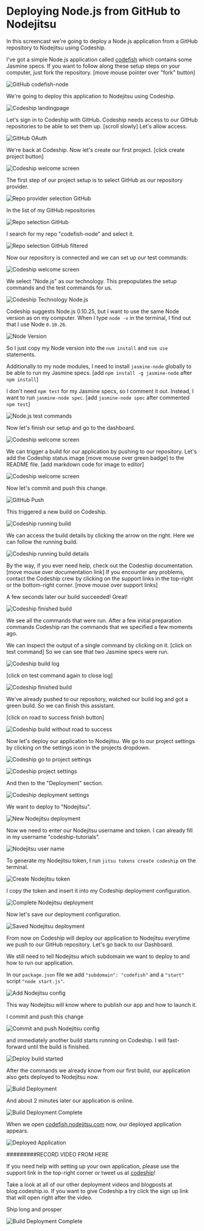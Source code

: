












Deploying Node.js from GitHub to Nodejitsu
======================

In this screencast we're going to deploy a Node.js application from a GitHub repository to Nodejitsu using Codeship.





I've got a simple Node.js application called [codefish][codefish-repo] which contains some Jasmine specs. If you want to follow along these setup steps on your computer, just fork the repository. [move mouse pointer over "fork" button]

![GitHub codefish-node][screenshot-repository]





We're going to deploy this application to Nodejitsu using Codeship.

![Codeship landingpage][screenshot-codefish-landingpage]

Let's sign in to Codeship with GitHub. Codeship needs access to our GitHub repositories to be able to set them up. [scroll slowly] Let's allow access.

![GitHub OAuth][screenshot-oauth]

We're back at Codeship. Now let's create our first project. [click create project button]

![Codeship welcome screen][screenshot-codeship-welcome]





The first step of our project setup is to select GitHub as our repository provider.

![Repo provider selection GitHub][screenshot-repo-provider-selection]

In the list of my GitHub repositories

![Repo selection GitHub][screenshot-repo-selection]

I search for my repo "codefish-node" and select it.

![Repo selection GitHub filtered][screenshot-repo-selection-filtered]

Now our repository is connected and we can set up our test commands:

![Codeship welcome screen][screenshot-codeship-technology]

We select "Node.js" as our technology. This prepopulates the setup commands and the test commands for us.

![Codeship Technology Node.js][screenshot-codeship-technology-selected]





Codeship suggests Node.js 0.10.25, but I want to use the same Node version as on my computer. When I type `node -v` in the terminal, I find out that I use Node `0.10.26`.

![Node Version][screenshot-technology-version]

So I just copy my Node version into the `nvm install` and `nvm use` statements.

Additionally to my node modules, I need to install `jasmine-node` globally to be able to run my Jasmine specs. [add `npm install -g jasmine-node` after `npm install`]

I don't need `npm test` for my Jasmine specs, so I comment it out. Instead, I want to run `jasmine-node spec`. [add `jasmine-node spec` after commented `npm test`]

![Node.js test commands][screenshot-test-commands]





Now let's finish our setup and go to the dashboard.

![Codeship welcome screen][screenshot-codeship-dasboard]





We can trigger a build for our application by pushing to our repository. Let's add the Codeship status image [move mouse over green badge] to the README file.
[add markdown code for image to editor]

![Codeship welcome screen][screenshot-codeship-image]

Now let's commit and push this change.

![GitHub Push][screenshot-codeship-push]

This triggered a new build on Codeship.

![Codeship running build][screenshot-first-build-running]

We can access the build details by clicking the arrow on the right. Here we can follow the running build.

![Codeship running build details][screenshot-first-build-running-details]

By the way, if you ever need help, check out the Codeship documentation. [move mouse over documentation link] If you encounter any problems, contact the Codeship crew by clicking on the support links in the top-right or the bottom-right corner. [move mouse over support links]

A few seconds later our build succeeded! Great!

![Codeship finished build][screenshot-first-build-finished]

We see all the commands that were run. After a few initial preparation commands Codeship ran the commands that we specified a few moments ago.





We can inspect the output of a single command by clicking on it.
[click on test command]
So we can see that two Jasmine specs were run.

![Codeship build log][screenshot-build-log]

[click on test command again to close log]

![Codeship finished build][screenshot-first-build-finished]





We've already pushed to our repository, watched our build log and got a green build. So we can finish this assistant.

[click on road to success finish button]

![Codeship build without road to success][screenshot-build-without-road-to-success]





Now let's deploy our application to Nodejitsu. We go to our project settings by clicking on the settings icon in the projects dropdown.

![Codeship go to project settings][screenshot-go-to-project-settings]

![Codeship project settings][screenshot-project-settings]

And then to the "Deployment" section.

![Codeship deployment settings][screenshot-deployment-settings]

We want to deploy to "Nodejitsu".

![New Nodejitsu deployment][screenshot-new-deployment]





Now we need to enter our Nodejitsu username and token. I can already fill in my username "codeship-tutorials".

![Nodejitsu user name][screenshot-deployment-username]

To generate my Nodejitsu token, I run `jitsu tokens create codeship` on the terminal.

![Create Nodejitsu token][screenshot-create-deployment-token]

I copy the token and insert it into my Codeship deployment configuration.





![Complete Nodejitsu deployment][screenshot-complete-deployment]

Now let's save our deployment configuration.

![Saved Nodejitsu deployment][screenshot-saved-deployment]

From now on Codeship will deploy our application to Nodejitsu everytime we push to our GitHub repository.
Let's go back to our Dashboard.





We still need to tell Nodejitsu which subdomain we want to deploy to and how to run our application.

In our `package.json` file we add `"subdomain": "codefish"` and a `"start"` script `"node start.js"`.

![Add Nodejitsu config][screenshot-add-deployment-config]

This way Nodejitsu will know where to publish our app and how to launch it.

I commit and push this change

![Commit and push Nodejitsu config][screenshot-commit-and-push-deployment-config]





and immediately another build starts running on Codeship. I will fast-forward until the build is finished.

![Deploy build started][screenshot-deploy-build-started]

After the commands we already know from our first build, our application also gets deployed to Nodejitsu now.

![Build Deployment][screenshot-build-deployment]

And about 2 minutes later our application is online.

![Build Deployment Complete][screenshot-build-deployment-complete]





When we open [codefish.nodejitsu.com][codefish-live] now, our deployed application appears.

![Deployed Application][screenshot-deployed-application]

#########RECORD VIDEO FROM HERE

If you need help with setting up your own application, please use the support link in the top-right corner or tweet us at [codeship][codeship-twitter]!

Take a look at all of our other deployment videos and blogposts at blog.codeship.io.
If you want to give Codeship a try click the sign up link that will open right after the video.

Ship long and prosper

![Build Deployment Complete][screenshot-build-deployment-complete]



 [codeship]: https://www.codeship.io/
 [codeship-twitter]: http://www.twitter.com/codeship
 
 [codefish-repo]: https://github.com/codeship-tutorials/codefish-node
 
 
 [codefish-live]: http://codefish.nodejitsu.com
 
 [screenshot-repository]: https://github.com/codeship/screencast-storyboards/tree/node-github-nodejitsu/screenshots/github/codefish-node/repository.png
 [screenshot-codefish-landingpage]: https://github.com/codeship/screencast-storyboards/tree/node-github-nodejitsu/screenshots/codeship-landingpage.png
 [screenshot-oauth]: https://github.com/codeship/screencast-storyboards/tree/node-github-nodejitsu/screenshots/github/oauth.png
 [screenshot-codeship-welcome]: https://github.com/codeship/screencast-storyboards/tree/node-github-nodejitsu/screenshots/codeship-welcome.png
 [screenshot-repo-provider-selection]: https://github.com/codeship/screencast-storyboards/tree/node-github-nodejitsu/screenshots/github/repo-provider-selection.png
 [screenshot-repo-selection]: https://github.com/codeship/screencast-storyboards/tree/node-github-nodejitsu/screenshots/repo-selection.png
 [screenshot-repo-selection-filtered]: https://github.com/codeship/screencast-storyboards/tree/node-github-nodejitsu/screenshots/node/codefish-node-selection-filtered.png
 [screenshot-codeship-technology]: https://github.com/codeship/screencast-storyboards/tree/node-github-nodejitsu/screenshots/codeship-technology.png
 [screenshot-codeship-technology-selected]: https://github.com/codeship/screencast-storyboards/tree/node-github-nodejitsu/screenshots/node/codeship-technology.png
 [screenshot-technology-version]: https://github.com/codeship/screencast-storyboards/tree/node-github-nodejitsu/screenshots/node/technology-version.png
 [screenshot-test-commands]: https://github.com/codeship/screencast-storyboards/tree/node-github-nodejitsu/screenshots/node/test-commands.png
 [screenshot-codeship-dasboard]: https://github.com/codeship/screencast-storyboards/tree/node-github-nodejitsu/screenshots/github/codefish-node/codeship-dashboard.png
 [screenshot-codeship-image]: https://github.com/codeship/screencast-storyboards/tree/node-github-nodejitsu/screenshots/node/codeship-image.png
 [screenshot-codeship-push]: https://github.com/codeship/screencast-storyboards/tree/node-github-nodejitsu/screenshots/github/codefish-node/push.png
 [screenshot-first-build-running]: https://github.com/codeship/screencast-storyboards/tree/node-github-nodejitsu/screenshots/node/first-build-running.png
 [screenshot-first-build-running-details]: https://github.com/codeship/screencast-storyboards/tree/node-github-nodejitsu/screenshots/github/codefish-node/first-build-running-details.png
 [screenshot-first-build-finished]: https://github.com/codeship/screencast-storyboards/tree/node-github-nodejitsu/screenshots/github/codefish-node/first-build-finished.png
 [screenshot-build-log]: https://github.com/codeship/screencast-storyboards/tree/node-github-nodejitsu/screenshots/github/codefish-node/build-log.png
 [screenshot-build-without-road-to-success]: https://github.com/codeship/screencast-storyboards/tree/node-github-nodejitsu/screenshots/github/codefish-node/build-without-road-to-success.png
 [screenshot-go-to-project-settings]: https://github.com/codeship/screencast-storyboards/tree/node-github-nodejitsu/screenshots/github/codefish-node/go-to-project-settings.png
 [screenshot-project-settings]: https://github.com/codeship/screencast-storyboards/tree/node-github-nodejitsu/screenshots/node/project-settings.png
 [screenshot-deployment-settings]: https://github.com/codeship/screencast-storyboards/tree/node-github-nodejitsu/screenshots/node/deployment-settings.png
 [screenshot-new-deployment]: https://github.com/codeship/screencast-storyboards/tree/node-github-nodejitsu/screenshots/node/nodejitsu/new-deployment.png
 [screenshot-heroku-apps]: https://github.com/codeship/screencast-storyboards/tree/node-github-nodejitsu/screenshots/nodejitsu/heroku-apps.png
 [screenshot-create-heroku-app]: https://github.com/codeship/screencast-storyboards/tree/node-github-nodejitsu/screenshots/nodejitsu/create-heroku-app.png
 [screenshot-heroku-app-created]: https://github.com/codeship/screencast-storyboards/tree/node-github-nodejitsu/screenshots/nodejitsu/heroku-app-created.png
 [screenshot-heroku-deployment-name]: https://github.com/codeship/screencast-storyboards/tree/node-github-nodejitsu/screenshots/node/nodejitsu/heroku-deployment-name.png
 [screenshot-show-api-key]: https://github.com/codeship/screencast-storyboards/tree/node-github-nodejitsu/screenshots/nodejitsu/show-api-key.png
 [screenshot-complete-deployment]: https://github.com/codeship/screencast-storyboards/tree/node-github-nodejitsu/screenshots/node/nodejitsu/complete-deployment.png
 [screenshot-saved-deployment]: https://github.com/codeship/screencast-storyboards/tree/node-github-nodejitsu/screenshots/node/nodejitsu/saved-deployment.png
 [screenshot-added-paragraph]: https://github.com/codeship/screencast-storyboards/tree/node-github-nodejitsu/screenshots/node/added-paragraph.png
 [screenshot-commit-and-push-paragraph]: https://github.com/codeship/screencast-storyboards/tree/node-github-nodejitsu/screenshots/github/node/commit-and-push-paragraph.png
 [screenshot-deploy-build-started]: https://github.com/codeship/screencast-storyboards/tree/node-github-nodejitsu/screenshots/node/nodejitsu/deploy-build-started.png
 [screenshot-build-deployment]: https://github.com/codeship/screencast-storyboards/tree/node-github-nodejitsu/screenshots/node/nodejitsu/build-deployment.png
 [screenshot-build-deployment-complete]: https://github.com/codeship/screencast-storyboards/tree/node-github-nodejitsu/screenshots/node/nodejitsu/build-deployment-complete.png
 [screenshot-deployed-application]: https://github.com/codeship/screencast-storyboards/tree/node-github-nodejitsu/screenshots/node/nodejitsu/deployed-application.png
 [screenshot-select-post-hook]: https://github.com/codeship/screencast-storyboards/tree/node-github-nodejitsu/screenshots/github/codefish-node/select-post-hook.png
 [screenshot-paste-hook-url]: https://github.com/codeship/screencast-storyboards/tree/node-github-nodejitsu/screenshots/github/codefish-node/paste-hook-url.png
 [screenshot-hook-added]: https://github.com/codeship/screencast-storyboards/tree/node-github-nodejitsu/screenshots/github/codefish-node/hook-added.png
 [screenshot-deployment-username]: https://github.com/codeship/screencast-storyboards/tree/node-github-nodejitsu/screenshots/node/nodejitsu/username.png
 [screenshot-create-deployment-token]: https://github.com/codeship/screencast-storyboards/tree/node-github-nodejitsu/screenshots/node/nodejitsu/create-token.png
 [screenshot-add-deployment-config]: https://github.com/codeship/screencast-storyboards/tree/node-github-nodejitsu/screenshots/nodejitsu/add-config.png
 [screenshot-commit-and-push-deployment-config]: https://github.com/codeship/screencast-storyboards/tree/node-github-nodejitsu/screenshots/github/codefish-node/nodejitsu/commit-and-push-deployment-config.png
 [screenshot-dotcloud-api-key]: https://github.com/codeship/screencast-storyboards/tree/node-github-nodejitsu/screenshots/nodejitsu/api-key.png
 [screenshot-dotcloud-deployment-api-key]: https://github.com/codeship/screencast-storyboards/tree/node-github-nodejitsu/screenshots/node/nodejitsu/deployment-api-key.png
 [screenshot-dotcloud-yml]: https://github.com/codeship/screencast-storyboards/tree/node-github-nodejitsu/screenshots/node/nodejitsu/dotcloud-yml.png
 [screenshot-dotcloud-wsgi-py]: https://github.com/codeship/screencast-storyboards/tree/node-github-nodejitsu/screenshots/node/nodejitsu/wsgi-py.png
 [screenshot-deployment-documentation-page]: https://github.com/codeship/screencast-storyboards/tree/node-github-nodejitsu/screenshots/node/nodejitsu/documentation-page.png
 [screenshot-empty-deployment]: https://github.com/codeship/screencast-storyboards/tree/node-github-nodejitsu/screenshots/node/nodejitsu/empty-deployment.png
 [screenshot-deployment-home-page]: https://github.com/codeship/screencast-storyboards/tree/node-github-nodejitsu/screenshots/nodejitsu/home-page.png
 [screenshot-new-deployment-app]: https://github.com/codeship/screencast-storyboards/tree/node-github-nodejitsu/screenshots/node/nodejitsu/new-deployment-app.png
 [screenshot-deployment-oauth]: https://github.com/codeship/screencast-storyboards/tree/node-github-nodejitsu/screenshots/nodejitsu/oauth.png
 [screenshot-app-yml]: https://github.com/codeship/screencast-storyboards/tree/node-github-nodejitsu/screenshots/node/nodejitsu/app-yml.png
 [screenshot-install-tool]: https://github.com/codeship/screencast-storyboards/tree/node-github-nodejitsu/screenshots/nodejitsu/install-tool.png
 [screenshot-sign-in-to-deployment]: https://github.com/codeship/screencast-storyboards/tree/node-github-nodejitsu/screenshots/nodejitsu/sign-in-to-deployment.png
 [screenshot-create-api-token]: https://github.com/codeship/screencast-storyboards/tree/node-github-nodejitsu/screenshots/nodejitsu/create-api-token.png
 [screenshot-insert-api-token]: https://github.com/codeship/screencast-storyboards/tree/node-github-nodejitsu/screenshots/nodejitsu/insert-api-token.png
 [screenshot-look-up-url]: https://github.com/codeship/screencast-storyboards/tree/node-github-nodejitsu/screenshots/nodejitsu/look-up-url.png

